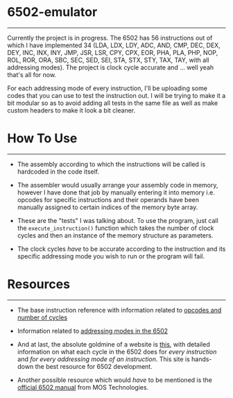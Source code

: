 # 6502-emulator
_____________________________________

Currently the project is in progress. The 6502 has 56 instructions out of which I have implemented 34 (LDA, LDX, LDY, ADC, AND, CMP, DEC, DEX, DEY, INC, INX, INY, JMP, JSR, LSR, CPY, CPX, EOR, PHA, PLA, PHP, NOP, ROL, ROR, ORA, SBC, SEC, SED, SEI, STA, STX, STY, TAX, TAY, with all addressing modes). The project is clock cycle accurate and ... well yeah that's all for now. 

For each addressing mode of every instruction, I'll be uploading some codes that you can use to test the instruction out. I will be trying to make it a bit modular so as to avoid adding all tests in the same file as well as make custom headers to make it look a bit cleaner. 


# How To Use
__________________________________

- The assembly according to which the instructions will be called is hardcoded in the code itself. 
- The assembler would usually arrange your assembly code in memory, however I have done that job by manually entering it into memory i.e. opcodes for specific instructions and their operands have been manually assigned to certain indices of the memory byte array. 

- These are the "tests" I was talking about. To use the program, just call the `execute_instruction()` function which takes the number of clock cycles and then an instance of the memory structure as parameters. 

- The clock cycles _have_ to be accurate according to the instruction and its specific addressing mode you wish to run or the program will fail.


# Resources
_________________________________________________
- The base instruction reference with information related to [opcodes and number of cycles](http://www.obelisk.me.uk/6502/reference.html)

- Information related to [addressing modes in the 6502](http://www.emulator101.com/6502-addressing-modes.html) 

- And at last, the absolute goldmine of a website is [this](https://nesdev.com/6502_cpu.txt), with detailed information on what each cycle in the 6502 does for _every instruction_ and _for every addressing mode of an instruction_. This site is hands-down the best resource for 6502 development.

- Another possible resource which would _have_ to be mentioned is the [official 6502 manual](https://archive.org/details/mos_microcomputers_programming_manual/mode/2up) from MOS Technologies. 